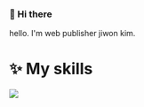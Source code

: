 ### 👋 Hi there 
hello. I'm web publisher jiwon kim. 

# ✨ My skills
<a href="https://velog.io/@colorful-stars" target="_blank"><img src="https://img.shields.io/badge/Photoshop-#31A8FF?style=flat-square&logo=Vimeo&logoColor=white"/></a>

<!--
**JiwooonKim/JiwooonKim** is a ✨ _special_ ✨ repository because its `README.md` (this file) appears on your GitHub profile.

Here are some ideas to get you started:

- 🔭 I’m currently working on ...
- 🌱 I’m currently learning ...
- 👯 I’m looking to collaborate on ...
- 🤔 I’m looking for help with ...
- 💬 Ask me about ...
- 📫 How to reach me: ...
- 😄 Pronouns: ...
- ⚡ Fun fact: ...
-->
